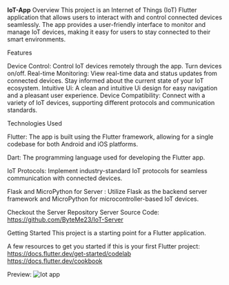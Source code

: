 **IoT-App**
Overview
This project is an Internet of Things (IoT) Flutter application that allows users to interact with and control connected devices seamlessly. The app provides a user-friendly interface to monitor and manage IoT devices, making it easy for users to stay connected to their smart environments.

Features

Device Control: Control IoT devices remotely through the app. Turn devices on/off.
Real-time Monitoring: View real-time data and status updates from connected devices. Stay informed about the current state of your IoT ecosystem.
Intuitive Ui: A clean and intuitive Ui design for easy navigation and a pleasant user experience.
Device Compatibility: Connect with a variety of IoT devices, supporting different protocols and communication standards.

Technologies Used

Flutter: The app is built using the Flutter framework, allowing for a single codebase for both Android and iOS platforms.

Dart: The programming language used for developing the Flutter app.

IoT Protocols: Implement industry-standard IoT protocols for seamless communication with connected devices.

Flask and MicroPython for Server : Utilize Flask as the backend server framework and MicroPython for microcontroller-based IoT devices.


Checkout the Server Repository
Server Source Code: https://github.com/ByteMe23/IoT-Server


Getting Started
This project is a starting point for a Flutter application.

A few resources to get you started if this is your first Flutter project:
https://docs.flutter.dev/get-started/codelab
https://docs.flutter.dev/cookbook



Preview: ![Iot app](https://github.com/user-attachments/assets/dc92fd8e-a6bd-45fa-b76e-6f41b26a376c)

